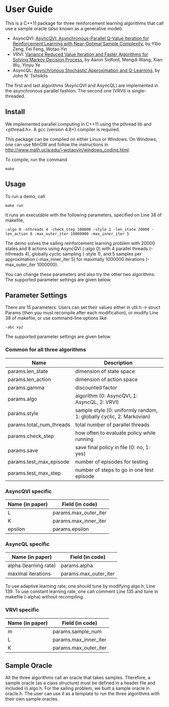 # User Guide

This is a C++11 package for three reinforcement learning algorithms that call use a sample oracle (also known as a generative model):
- AsyncQVI: [AsyncQVI: Asynchronous-Parallel Q-Value Iteration for Reinforcement Learning with Near-Optimal Sample Complexity.](https://arxiv.org/abs/1812.00885) by Yibo Zeng, Fei Feng, Wotao Yin
- VRVI:    [Variance Reduced Value Iteration and Faster Algorithms for Solving Markov Decision Process.](https://arxiv.org/abs/1710.09988) by Aaron Sidford, Mengdi Wang, Xian Wu, Yinyu Ye
- AsyncQL: [Asynchronous Stochastic Approximation and Q-Learning.](http://www.mit.edu/~jnt/Papers/J052-94-jnt-q.pdf) by John N. Tsitsiklis

The first and last algorithms (AsyncQVI and AsyncQL) are implemented in the asynchronous parallel fashion. The second one (VRVI) is single-threaded. 

## Install
We implemented parallel computing in C++11 using the pthread lib and <pthread.h>. A gcc (version 4.8+) compiler is required. 

This package can be compiled on either Linux or Windows. On Windows, one can use MinGW and follow the instructions in  http://www.math.ucla.edu/~wotaoyin/windows_coding.html. 

To compile, run the command

    make

## Usage

To run a demo, call

    make run

It runs an executable with the following  parameters, specified on Line 38 of makefile,

    -algo 0 -nthreads 4 -check_step 100000 -style 1 -len_state 20000 -len_action 8 -max_outer_iter 10000000 -max_inner_iter 5

The demo solves the sailing reinforcement learning problem with 20000 states and 8 actions using AsyncQVI (-algo 0) with 4 parallel threads (-nthreads 4), globally cyclic sampling (-style 1), and 5 samples per approximation (-max_inner_iter 5) for maximally 1000000 iterations (-max_outer_iter 1000000). 

You can change these parameters and also try the other two algorithms. The supported parameter settings are given below.

## Parameter Settings
There are 15 parameters. Users can set their values either in util.h -> struct Params (then you must recompile after each modification), or modify Line 38 of makefile, or use command-line options like

    -abc xyz 

The supported parameter settings are given below.

### Common for all three algorithms ###
Name | Description
-----|--------
params.len_state| dimension of state space
params.len_action| dimension of action space
params.gamma | discounted factor
params.algo | algorithm (0: AsyncQVI, 1: AsyncQL, 2: VRVI)
params.style | sample style (0: uniformly random, 1: globally cyclic, 2: Markovian)
params.total_num_threads | total number of parallel threads
params.check_step | how often to evaluate policy while running
params.save | save final policy in file (0: no, 1: yes)
params.test_max_episode | number of episodes for testing
params.test_max_step | number of steps to go in one test episode


### AsyncQVI specific ###
  Name (in paper) | Field (in code)
  ------|------
  L     | params.max_outer_iter
  K     | params.max_inner_iter
  epsilon | params.epsilon
  
### AsyncQL specific ###
  Name (in paper) | Field (in code)
  ------|------
  alpha (learning rate) | params.alpha
  maximal iterations | params.max_outer_iter

To use adaptive learning rate, one should tune by modifying algo.h, Line 139. 
To use constant learning rate, one can comment Line 135 and tune in makefile (-alpha) without recompiling.

### VRVI specific ###
  Name (in paper) | Field (in code)
  ------|------
  m | params.sample_num
  L | params.max_inner_iter
  K | params.max_outer_iter
  
## Sample Oracle
All the three algorithms call an oracle that takes samples. Therefore, a sample oracle (as a class structure) must be defined in a header file and included in algo.h. For the sailing problem, we built a sample oracle in oracle.h. The user can use it as a template to run the three algorithms with their own sample oracles.
